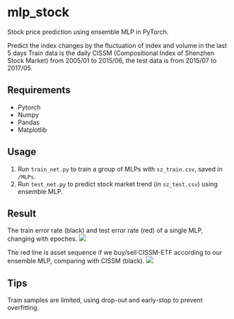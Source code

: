 # mlp_stock
Stock price prediction using ensemble MLP in PyTorch.

Predict the index changes by the fluctuation of index and volume in the last 5 days
Train data is the daily CISSM (Compositional Index of Shenzhen Stock Market) from 2005/01 to 2015/06, the test data is from 2015/07 to 2017/05.

## Requirements
* Pytorch
* Numpy
* Pandas
* Matplotlib

## Usage
1. Run `train_net.py` to train a group of MLPs with `sz_train.csv`, saved in `/MLPs`.
2. Run `test_net.py` to predict stock market trend (in `sz_test.csv`) using ensemble MLP.

## Result
The train error rate (black) and test error rate (red) of a single MLP, changing with epoches.
![](https://github.com/melissa135/mlp_stock/blob/master/error_rate.png)

The red line is asset sequence if we buy/sell CISSM-ETF according to our ensemble MLP, comparing with CISSM (black).
![](https://github.com/melissa135/mlp_stock/blob/master/asset.png) 


## Tips
Train samples are limited, using drop-out and early-stop to prevent overfitting.

